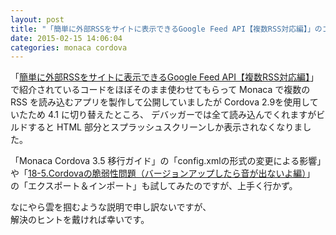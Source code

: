 ```yaml
---
layout: post
title: "「簡単に外部RSSをサイトに表示できるGoogle Feed API【複数RSS対応編】」のコードが Cordova 4.1 にして動かなくなりました"
date: 2015-02-15 14:06:04
categories: monaca cordova
---
```

<p>「<a href="http://news.7zz.jp/ajax/2447.html" rel="nofollow">簡単に外部RSSをサイトに表示できるGoogle Feed API【複数RSS対応編】</a>」で紹介されているコードをほぼそのまま使わせてもらって Monaca で複数の RSS を読み込むアプリを製作して公開していましたが Cordova 2.9を使用していたため 4.1 に切り替えたところ、 デバッガーでは全て読み込んでくれますがビルドすると HTML 部分とスプラッシュスクリーンしか表示されなくなりました。</p>

<p>「Monaca Cordova 3.5 移行ガイド」の「config.xmlの形式の変更による影響」や「<a href="http://easyapp.blog.fc2.com/blog-entry-261.html" rel="nofollow">18-5.Cordovaの脆弱性問題（バージョンアップしたら音が出ないよ編）</a>」 の「エクスポート＆インポート」も試してみたのですが、上手く行かず。</p>

<p>なにやら雲を掴むような説明で申し訳ないですが、<br>
解決のヒントを戴ければ幸いです。</p>
